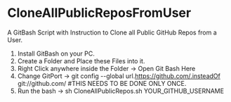 # CloneAllPublicReposFromUser
A GitBash Script with Instruction to Clone all Public GitHub Repos from a User.

1. Install GitBash on your PC.
2. Create a Folder and Place these Files into it.
3. Right Click anywhere inside the Folder -> Open Git Bash Here
4. Change GitPort -> git config --global url.https://github.com/.insteadOf git://github.com/      #THIS NEEDS TO BE DONE ONLY ONCE.
5. Run the bash -> sh CloneAllPublicRepos.sh YOUR_GITHUB_USERNAME
